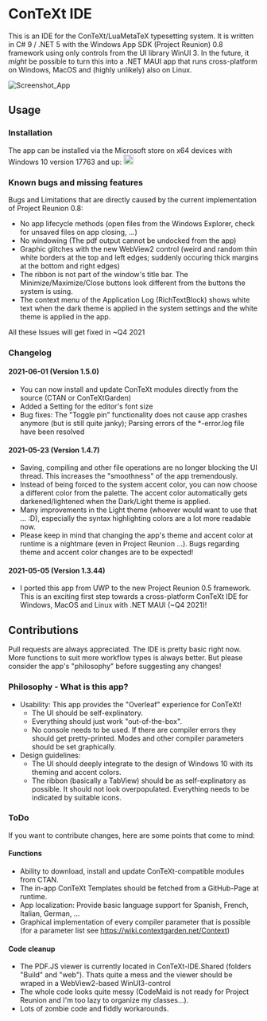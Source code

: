 # ConTeXt IDE
This is an IDE for the ConTeXt/LuaMetaTeX typesetting system. It is written in C# 9 / .NET 5 with the Windows App SDK (Project Reunion) 0.8 framework using only controls from the UI library WinUI 3. In the future, it *might* be possible to turn this into a .NET MAUI app that runs cross-platform on Windows, MacOS and (highly unlikely) also on Linux.

![Screenshot_App](https://user-images.githubusercontent.com/13318246/142768950-b1c3c307-8247-49cd-8033-31b2efda5535.png)

## Usage

### Installation
The app can be installed via the Microsoft store on x64 devices with Windows 10 version 17763 and up: <a href='https://www.microsoft.com/store/apps/9NN9Q389TTJR?cid=storebadge&ocid=badge'><img src='https://developer.microsoft.com/store/badges/images/English_get_L.png' alt='English badge' height=20 /></a>

### Known bugs and missing features
Bugs and Limitations that are directly caused by the current implementation of Project Reunion 0.8:
- No app lifecycle methods (open files from the Windows Explorer, check for unsaved files on app closing, ...)
- No windowing (The pdf output cannot be undocked from the app)
- Graphic glitches with the new WebView2 control (weird and random thin white borders at the top and left edges; suddenly occuring thick margins at the bottom and right edges)
- The ribbon is not part of the window's title bar. The Minimize/Maximize/Close buttons look different from the buttons the system is using.
- The context menu of the Application Log (RichTextBlock) shows white text when the dark theme is applied in the system settings and the white theme is applied in the app.

All these Issues will get fixed in ~Q4 2021

### Changelog
#### 2021-06-01 (Version 1.5.0)
- You can now install and update ConTeXt modules directly from the source (CTAN or ConTeXtGarden)
- Added a Setting for the editor's font size
- Bug fixes: The "Toggle pin" functionality does not cause app crashes anymore (but is still quite janky); Parsing errors of the *-error.log file have been resolved

#### 2021-05-23 (Version 1.4.7)
- Saving, compiling and other file operations are no longer blocking the UI thread. This increases the "smoothness" of the app tremendously.
- Instead of being forced to the system accent color, you can now choose a different color from the palette. The accent color automatically gets darkened/lightened when the Dark/Light theme is applied. 
- Many improvements in the Light theme (whoever would want to use that ... :D), especially the syntax highlighting colors are a lot more readable now.
- Please keep in mind that changing the app's theme and accent color at runtime is a nightmare (even in Project Reunion ...). Bugs regarding theme and accent color changes are to be expected!

#### 2021-05-05 (Version 1.3.44)
- I ported this app from UWP to the new Project Reunion 0.5 framework. This is an exciting first step towards a cross-platform ConTeXt IDE for Windows, MacOS and Linux with .NET MAUI (~Q4 2021)!

## Contributions
Pull requests are always appreciated. The IDE is pretty basic right now. More functions to suit more workflow types is always better. But please consider the app's "philosophy" before suggesting any changes!

### Philosophy - What is this app?
- Usability: This app provides the "Overleaf" experience for ConTeXt!
   - The UI should be self-explinatory.
   - Everything should just work "out-of-the-box".
   - No console needs to be used. If there are compiler errors they should get pretty-printed. Modes and other compiler parameters should be set graphically.
- Design guidelines: 
   - The UI should deeply integrate to the design of Windows 10 with its theming and accent colors.
   - The ribbon (basically a TabView) should be as self-explinatory as possible. It should not look overpopulated. Everything needs to be indicated by suitable icons.

### ToDo
If you want to contribute changes, here are some points that come to mind:

#### Functions
- Ability to download, install and update ConTeXt-compatible modules from CTAN.
- The in-app ConTeXt Templates should be fetched from a GitHub-Page at runtime.
- App localization: Provide basic language support for Spanish, French, Italian, German, ...
- Graphical implementation of every compiler parameter that is possible (for a parameter list see https://wiki.contextgarden.net/Context)

#### Code cleanup
- The PDF.JS viewer is currently located in ConTeXt-IDE.Shared (folders "Build" and "web"). Thats quite a mess and the viewer should be wraped in a WebView2-based WinUI3-control 
- The whole code looks quite messy (CodeMaid is not ready for Project Reunion and I'm too lazy to organize my classes...).
- Lots of zombie code and fiddly workarounds.
